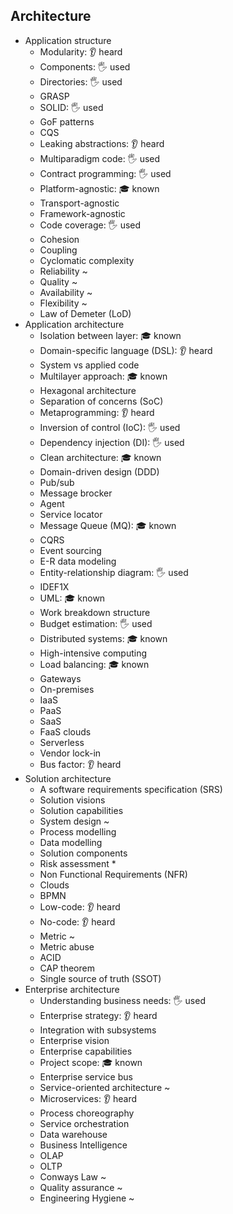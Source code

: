 ## Architecture

- Application structure
  - Modularity: 👂 heard
  - Components: 🖐️ used
  - Directories: 🖐️ used
  - GRASP
  - SOLID: 🖐️ used
  - GoF patterns
  - CQS
  - Leaking abstractions: 👂 heard
  - Multiparadigm code: 🖐️ used
  - Contract programming: 🖐️ used
  - Platform-agnostic: 🎓 known
  - Transport-agnostic
  - Framework-agnostic
  - Code coverage: 🖐️ used
  - Cohesion
  - Coupling
  - Cyclomatic complexity
  - Reliability ~
  - Quality ~
  - Availability ~
  - Flexibility ~
  - Law of Demeter (LoD)
- Application architecture
  - Isolation between layer: 🎓 known
  - Domain-specific language (DSL): 👂 heard
  - System vs applied code
  - Multilayer approach: 🎓 known
  - Hexagonal architecture
  - Separation of concerns (SoC)
  - Metaprogramming: 👂 heard
  - Inversion of control (IoC): 🖐️ used
  - Dependency injection (DI): 🖐️ used
  - Clean architecture: 🎓 known
  - Domain-driven design (DDD)
  - Pub/sub
  - Message brocker
  - Agent
  - Service locator
  - Message Queue (MQ): 🎓 known
  - CQRS
  - Event sourcing
  - E-R data modeling
  - Entity-relationship diagram: 🖐️ used
  - IDEF1X
  - UML: 🎓 known
  - Work breakdown structure
  - Budget estimation: 🖐️ used
  - Distributed systems: 🎓 known
  - High-intensive computing
  - Load balancing: 🎓 known
  - Gateways
  - On-premises
  - IaaS
  - PaaS
  - SaaS
  - FaaS clouds
  - Serverless
  - Vendor lock-in
  - Bus factor: 👂 heard
- Solution architecture
  - A software requirements specification (SRS)
  - Solution visions
  - Solution capabilities
  - System design ~
  - Process modelling
  - Data modelling
  - Solution components
  - Risk assessment *
  - Non Functional Requirements (NFR)
  - Clouds
  - BPMN
  - Low-code: 👂 heard
  - No-code: 👂 heard
  - Metric ~
  - Metric abuse
  - ACID
  - CAP theorem
  - Single source of truth (SSOT)
- Enterprise architecture
  - Understanding business needs: 🖐️ used
  - Enterprise strategy: 👂 heard
  - Integration with subsystems
  - Enterprise vision
  - Enterprise capabilities
  - Project scope: 🎓 known
  - Enterprise service bus
  - Service-oriented architecture ~
  - Microservices: 👂 heard
  - Process choreography
  - Service orchestration
  - Data warehouse
  - Business Intelligence
  - OLAP
  - OLTP
  - Conways Law ~
  - Quality assurance ~
  - Engineering Hygiene ~
